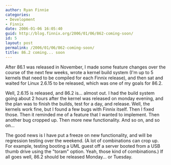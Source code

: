 ```yaml
---
author: Ryan Finnie
categories:
- Development
- Finnix
date: 2006-01-06 16:05:40
guid: http://blog.finnix.org/2006/01/06/862-coming-soon/
id: 5
layout: post
permalink: /2006/01/06/862-coming-soon/
title: 86.2 coming... soon
---
```

After 86.1 was released in November, I made some feature changes over the course of the next few weeks, wrote a kernel build system (I'm up to 5 kernels that need to be compiled for each Finnix release), and then sat and waited for Linux 2.6.15 to be released, which was one of my goals for 86.2.

Well, 2.6.15 is released, and 86.2 is... almost out. I had the build system going about 2 hours after the kernel was released on monday evening, and the plan was to finish the builds, test for a day, and release. Well, the kernels work fine, but I found a few bugs with Finnix itself. Then I fixed those. Then it reminded me of a feature that I wanted to implement. Then another bug cropped up. Then more new functionality. And so on, and so on...

The good news is I have put a freeze on new functionality, and will be regression testing over the weekend. (A lot of combinations can crop up. For example, testing booting a UML guest off a server booted from a USB thumb drive using the "toram" option. Yeah, those kind of combinations.) If all goes well, 86.2 should be released Monday... or Tuesday.
